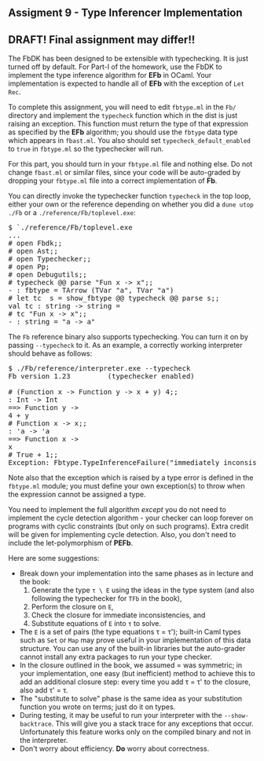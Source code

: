 ## Assigment 9 - Type Inferencer Implementation
## DRAFT!  Final assignment may differ!!

The FbDK has been designed to be extensible with typechecking. It is just turned off by default. For Part-I of the homework, use the FbDK to implement the type inference algorithm for **EFb** in OCaml. Your implementation is expected to handle all of **EFb** with the exception of `Let Rec`.

To complete this assignment, you will need to edit `fbtype.ml` in the `Fb/` directory and implement the `typecheck` function which in the dist is just raising an exception. This function must return the type of that expression as specified by the **EFb** algorithm; you should use the `fbtype` data type which appears in `fbast.ml`. You also should set `typecheck_default_enabled` to `true` in `fbtype.ml` so the typechecker will run. 

For this part, you should turn in your `fbtype.ml` file and nothing else. Do not change `fbast.ml` or similar files, since your code will be auto-graded by dropping your `fbtype.ml` file into a correct implementation of **Fb**.

You can directly invoke the typechecker function `typecheck` in the top loop, either your own or the reference depending on whether you did a `dune utop ./Fb` or a `./reference/Fb/toplevel.exe`:

<pre>
$ `./reference/Fb/toplevel.exe
...
# open Fbdk;;
# open Ast;;
# open Typechecker;;
# open Pp;
# open Debugutils;;
# typecheck @@ parse "Fun x -> x";;
- : fbtype = TArrow (TVar "a", TVar "a")
# let tc  s = show_fbtype @@ typecheck @@ parse s;;
val tc : string -> string = <fun>
# tc "Fun x -> x";;
- : string = "a -> a"</pre>

The `Fb` reference binary also supports typechecking. You can turn it on by passing `--typecheck` to it. As an example, a correctly working interpreter should behave as follows:

<pre>$ ./Fb/reference/interpreter.exe --typecheck
Fb version 1.23         (typechecker enabled)

# (Function x -> Function y -> x + y) 4;;
: Int -> Int
==> Function y ->
4 + y
# Function x -> x;;    
: 'a -> 'a
==> Function x ->
x
# True + 1;;
Exception: Fbtype.TypeInferenceFailure("immediately inconsistent types")
</pre>


Note also that the exception which is raised by a type error is defined in the `fbtype.ml` module; you must define your own exception(s) to throw when the expression cannot be assigned a type.

You need to implement the full algorithm _except_ you do not need to implement the cycle detection algorithm - your checker can loop forever on programs with cyclic constraints (but only on such programs). Extra credit will be given for implementing cycle detection. Also, you don't need to include the let-polymorphism of **PEFb**.

Here are some suggestions:

*   Break down your implementation into the same phases as in lecture and the book:
    1.  Generate the type `τ \ E` using the ideas in the type system (and also following the typechecker for `TFb` in the book),
    2.  Perform the closure on `E`,
    3.  Check the closure for immediate inconsistencies, and
    4.  Substitute equations of `E` into `τ` to solve.
*   The `E` is a set of pairs (the type equations τ = τ'); built-in Caml types such as `Set` or `Map` may prove useful in your implementation of this data structure. You can use any of the built-in libraries but the auto-grader cannot install any extra packages to run your type checker.
*   In the closure outlined in the book, we assumed = was symmetric; in your implementation, one easy (but inefficient) method to achieve this to add an additional closure step: every time you add τ = τ' to the closure, also add τ' = τ.
*   The "substitute to solve" phase is the same idea as your substitution function you wrote on terms; just do it on types.
*   During testing, it may be useful to run your interpreter with the `--show-backtrace`. This will give you a stack trace for any exceptions that occur. Unfortunately this feature works only on the compiled binary and not in the interpreter.
*   Don't worry about efficiency. **Do** worry about correctness.